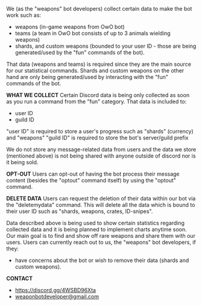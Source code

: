We (as the "weapons" bot developers) collect certain data to make the bot work such as:
- weapons (in-game weapons from OwO bot)
- teams (a team in OwO bot consists of up to 3 animals wielding weapons)
- shards, and custom weapons (bounded to your user ID - those are being generated/used by the "fun" commands of the bot).

That data (weapons and teams) is required since they are the main source for our statistical commands.
Shards and custom weapons on the other hand are only being generated/used by interacting with the "fun" commands of the bot.

**WHAT WE COLLECT**
Certain Discord data is being only collected as soon as you run a command from the "fun" category.
That data is included to:
- user ID
- guild ID

"user ID" is required to store a user's progress such as "shards" (currency) and "weapons"
"guild ID" is required to store the bot's server/guild prefix

We do not store any message-related data from users and the data we store (mentioned above) is not being shared with anyone outside of discord nor is it being sold.

**OPT-OUT**
Users can opt-out of having the bot process their message content (besides the "optout" command itself) by using the "optout" command.

**DELETE DATA**
Users can request the deletion of their data within our bot via the "deletemydata" command. This will delete all the data which is bound to their user ID such as "shards, weapons, crates, ID-snipes".

Data described above is being used to show certain statistics regarding collected data and it is being planned to implement charts anytime soon.
Our main goal is to find and show off rare weapons and share them with our users.
Users can currently reach out to us, the "weapons" bot developers, if they:
- have concerns about the bot or wish to remove their data (shards and custom weapons).

**CONTACT**
- https://discord.gg/4WSBD96Xta
- weaponbotdeveloper@gmail.com
